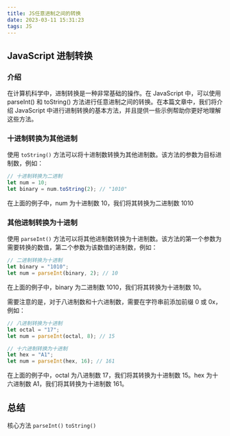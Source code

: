 ```yaml
---
title: JS任意进制之间的转换
date: 2023-03-11 15:31:23
tags: JS
---
```

## JavaScript 进制转换

### 介绍

在计算机科学中，进制转换是一种非常基础的操作。在 JavaScript 中，可以使用 parseInt() 和 toString() 方法进行任意进制之间的转换。在本篇文章中，我们将介绍 JavaScript 中进行进制转换的基本方法，并且提供一些示例帮助你更好地理解这些方法。

### 十进制转换为其他进制

使用 ```toString()``` 方法可以将十进制数转换为其他进制数。该方法的参数为目标进制数，例如：

```js
// 十进制转换为二进制
let num = 10;
let binary = num.toString(2); // "1010"

```

在上面的例子中，num 为十进制数 10，我们将其转换为二进制数 1010

### 其他进制转换为十进制

使用 ```parseInt()``` 方法可以将其他进制数转换为十进制数。该方法的第一个参数为需要转换的数值，第二个参数为该数值的进制数，例如：

```js
// 二进制转换为十进制
let binary = "1010";
let num = parseInt(binary, 2); // 10

```

在上面的例子中，binary 为二进制数 1010，我们将其转换为十进制数 10。

需要注意的是，对于八进制数和十六进制数，需要在字符串前添加前缀 0 或 0x，例如：

``` js
// 八进制转换为十进制
let octal = "17";
let num = parseInt(octal, 8); // 15

// 十六进制转换为十进制
let hex = "A1";
let num = parseInt(hex, 16); // 161
```

在上面的例子中，octal 为八进制数 17，我们将其转换为十进制数 15。hex 为十六进制数 A1，我们将其转换为十进制数 161。

## 总结

核心方法 ```parseInt()``` ```toString()```
